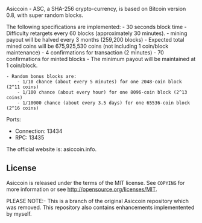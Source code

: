 Asiccoin - ASC, a SHA-256 crypto-currency, is based on Bitcoin version 0.8, with super random blocks.

The following specifications are implemented:
	- 30 seconds block time
	- Difficulty retargets every 60 blocks (approximately 30 minutes). 
	- mining payout will be halved every 3 months (259,200 blocks)
	- Expected total mined coins will be 675,925,530 coins (not including 1 coin/block maintenance)
	- 4 confirmations for transaction (2 minutes)
	- 70 confirmations for minted blocks
	- The minimum payout will be maintained at 1 coin/block.
	
	- Random bonus blocks are:
		- 1/10 chance (about every 5 minutes) for one 2048-coin block (2^11 coins) 
		- 1/100 chance (about every hour) for one 8096-coin block (2^13 coins) 
		- 1/10000 chance (about every 3.5 days) for one 65536-coin block (2^16 coins) 

Ports:
- Connection: 13434
- RPC: 13435

The official website is: asiccoin.info.


License
-------

Asiccoin is released under the terms of the MIT license. See `COPYING` for more
information or see http://opensource.org/licenses/MIT.

PLEASE NOTE:- This is a branch of the original Asiccoin repository which was removed. This repository also contains enhancements implementented by myself.
